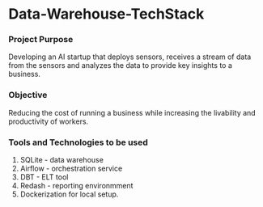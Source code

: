 # Data-Warehouse-TechStack

### Project Purpose
Developing an AI startup that deploys sensors, receives a stream of data from the sensors and analyzes the data to provide key insights to a business.

### Objective
Reducing the cost of running a business while increasing the livability and productivity of workers.

### Tools and Technologies to be used
1. SQLite - data warehouse
2. Airflow - orchestration service
3. DBT - ELT tool
4. Redash - reporting environmment
5. Dockerization for local setup.

